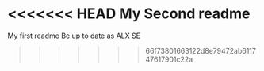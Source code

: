 <<<<<<< HEAD
My Second readme
=======
My first readme
Be up to date as ALX SE
>>>>>>> 66f73801663122d8e79472ab611747617901c22a
